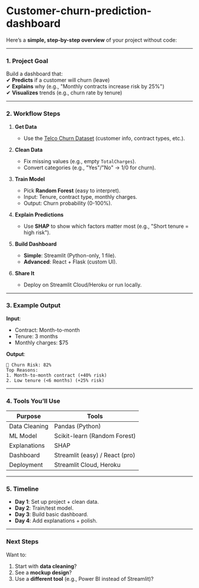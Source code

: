 # Customer-churn-prediction-dashboard
Here’s a **simple, step-by-step overview** of your project without code:  

---

### **1. Project Goal**  
Build a dashboard that:  
✔ **Predicts** if a customer will churn (leave)  
✔ **Explains** why (e.g., "Monthly contracts increase risk by 25%")  
✔ **Visualizes** trends (e.g., churn rate by tenure)  

---

### **2. Workflow Steps**  
1. **Get Data**  
   - Use the [Telco Churn Dataset](https://www.kaggle.com/datasets/blastchar/telco-customer-churn) (customer info, contract types, etc.).  

2. **Clean Data**  
   - Fix missing values (e.g., empty `TotalCharges`).  
   - Convert categories (e.g., "Yes"/"No" → 1/0 for churn).  

3. **Train Model**  
   - Pick **Random Forest** (easy to interpret).  
   - Input: Tenure, contract type, monthly charges.  
   - Output: Churn probability (0-100%).  

4. **Explain Predictions**  
   - Use **SHAP** to show which factors matter most (e.g., "Short tenure = high risk").  

5. **Build Dashboard**  
   - **Simple**: Streamlit (Python-only, 1 file).  
   - **Advanced**: React + Flask (custom UI).  

6. **Share It**  
   - Deploy on Streamlit Cloud/Heroku or run locally.  

---

### **3. Example Output**  
**Input**:  
- Contract: Month-to-month  
- Tenure: 3 months  
- Monthly charges: $75  

**Output**:  
```
🚨 Churn Risk: 82%  
Top Reasons:  
1. Month-to-month contract (+40% risk)  
2. Low tenure (<6 months) (+25% risk)  
```  

---

### **4. Tools You’ll Use**  
| Purpose       | Tools                          |  
|---------------|--------------------------------|  
| Data Cleaning | Pandas (Python)                |  
| ML Model      | Scikit-learn (Random Forest)   |  
| Explanations  | SHAP                           |  
| Dashboard     | Streamlit (easy) / React (pro) |  
| Deployment    | Streamlit Cloud, Heroku        |  

---

### **5. Timeline**  
- **Day 1**: Set up project + clean data.  
- **Day 2**: Train/test model.  
- **Day 3**: Build basic dashboard.  
- **Day 4**: Add explanations + polish.  

---

### **Next Steps**  
Want to:  
1. Start with **data cleaning**?  
2. See a **mockup design**?  
3. Use a **different tool** (e.g., Power BI instead of Streamlit)?  

